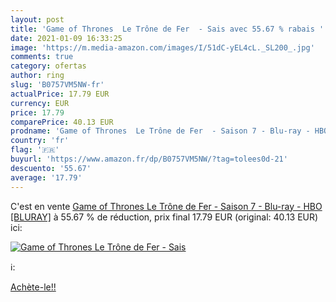 ```yaml
---
layout: post
title: 'Game of Thrones  Le Trône de Fer  - Sais avec 55.67 % rabais '
date: 2021-01-09 16:33:25
image: 'https://m.media-amazon.com/images/I/51dC-yEL4cL._SL200_.jpg'
comments: true
category: ofertas
author: ring
slug: 'B0757VM5NW-fr'
actualPrice: 17.79 EUR
currency: EUR
price: 17.79
comparePrice: 40.13 EUR
prodname: 'Game of Thrones  Le Trône de Fer  - Saison 7 - Blu-ray - HBO [BLURAY]'
country: 'fr'
flag: '🇫🇷'
buyurl: 'https://www.amazon.fr/dp/B0757VM5NW/?tag=tolees0d-21'
descuento: '55.67'
average: '17.79'
---
```


C'est en vente [Game of Thrones  Le Trône de Fer  - Saison 7 - Blu-ray - HBO [BLURAY]](https://www.amazon.fr/dp/B0757VM5NW/?tag=tolees0d-21)  à  55.67 % de réduction, prix final  17.79 EUR (original: 40.13 EUR) ici:

[![Game of Thrones  Le Trône de Fer  - Sais](https://m.media-amazon.com/images/I/51dC-yEL4cL._SL200_.jpg)](https://www.amazon.fr/dp/B0757VM5NW/?tag=tolees0d-21)

ℹ️:


[Achète-le!!](https://www.amazon.fr/dp/B0757VM5NW/?tag=tolees0d-21)
